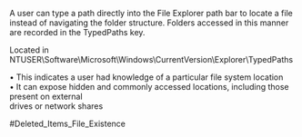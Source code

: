 A user can type a path directly into the File Explorer path bar to locate a file instead of navigating the folder structure. Folders accessed in this manner are recorded in the TypedPaths key.

Located in NTUSER\\Software\\Microsoft\\Windows\\CurrentVersion\\Explorer\\TypedPaths

• This indicates a user had knowledge of a particular file system location  
• It can expose hidden and commonly accessed locations, including those present on external  
drives or network shares

#Deleted_Items_File_Existence
